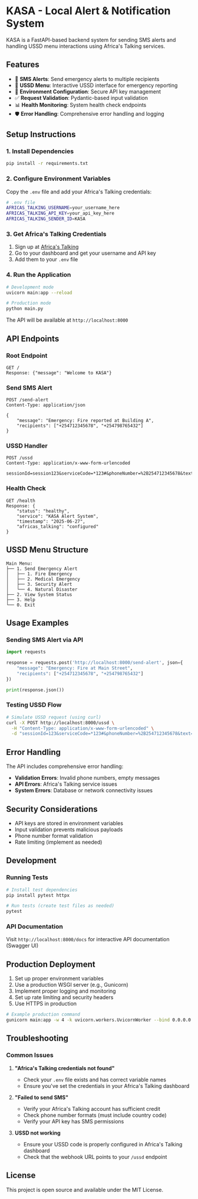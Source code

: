 # KASA - Local Alert & Notification System

KASA is a FastAPI-based backend system for sending SMS alerts and handling USSD menu interactions using Africa's Talking services.

## Features

- 🚨 **SMS Alerts**: Send emergency alerts to multiple recipients
- 📱 **USSD Menu**: Interactive USSD interface for emergency reporting
- 🔐 **Environment Configuration**: Secure API key management
- ✅ **Request Validation**: Pydantic-based input validation
- 📊 **Health Monitoring**: System health check endpoints
- 🛡️ **Error Handling**: Comprehensive error handling and logging

## Setup Instructions

### 1. Install Dependencies

```bash
pip install -r requirements.txt
```

### 2. Configure Environment Variables

Copy the `.env` file and add your Africa's Talking credentials:

```bash
# .env file
AFRICAS_TALKING_USERNAME=your_username_here
AFRICAS_TALKING_API_KEY=your_api_key_here
AFRICAS_TALKING_SENDER_ID=KASA
```

### 3. Get Africa's Talking Credentials

1. Sign up at [Africa's Talking](https://africastalking.com/)
2. Go to your dashboard and get your username and API key
3. Add them to your `.env` file

### 4. Run the Application

```bash
# Development mode
uvicorn main:app --reload

# Production mode
python main.py
```

The API will be available at `http://localhost:8000`

## API Endpoints

### Root Endpoint
```
GET /
Response: {"message": "Welcome to KASA"}
```

### Send SMS Alert
```
POST /send-alert
Content-Type: application/json

{
    "message": "Emergency: Fire reported at Building A",
    "recipients": ["+254712345678", "+254798765432"]
}
```

### USSD Handler
```
POST /ussd
Content-Type: application/x-www-form-urlencoded

sessionId=session123&serviceCode=*123#&phoneNumber=%2B254712345678&text=1*2*1
```

### Health Check
```
GET /health
Response: {
    "status": "healthy",
    "service": "KASA Alert System",
    "timestamp": "2025-06-27",
    "africas_talking": "configured"
}
```

## USSD Menu Structure

```
Main Menu:
├── 1. Send Emergency Alert
│   ├── 1. Fire Emergency
│   ├── 2. Medical Emergency
│   ├── 3. Security Alert
│   └── 4. Natural Disaster
├── 2. View System Status
├── 3. Help
└── 0. Exit
```

## Usage Examples

### Sending SMS Alert via API

```python
import requests

response = requests.post('http://localhost:8000/send-alert', json={
    "message": "Emergency: Fire at Main Street",
    "recipients": ["+254712345678", "+254798765432"]
})

print(response.json())
```

### Testing USSD Flow

```bash
# Simulate USSD request (using curl)
curl -X POST http://localhost:8000/ussd \
  -H "Content-Type: application/x-www-form-urlencoded" \
  -d "sessionId=123&serviceCode=*123#&phoneNumber=%2B254712345678&text="
```

## Error Handling

The API includes comprehensive error handling:

- **Validation Errors**: Invalid phone numbers, empty messages
- **API Errors**: Africa's Talking service issues
- **System Errors**: Database or network connectivity issues

## Security Considerations

- API keys are stored in environment variables
- Input validation prevents malicious payloads
- Phone number format validation
- Rate limiting (implement as needed)

## Development

### Running Tests

```bash
# Install test dependencies
pip install pytest httpx

# Run tests (create test files as needed)
pytest
```

### API Documentation

Visit `http://localhost:8000/docs` for interactive API documentation (Swagger UI)

## Production Deployment

1. Set up proper environment variables
2. Use a production WSGI server (e.g., Gunicorn)
3. Implement proper logging and monitoring
4. Set up rate limiting and security headers
5. Use HTTPS in production

```bash
# Example production command
gunicorn main:app -w 4 -k uvicorn.workers.UvicornWorker --bind 0.0.0.0:8000
```

## Troubleshooting

### Common Issues

1. **"Africa's Talking credentials not found"**
   - Check your `.env` file exists and has correct variable names
   - Ensure you've set the credentials in your Africa's Talking dashboard

2. **"Failed to send SMS"**
   - Verify your Africa's Talking account has sufficient credit
   - Check phone number formats (must include country code)
   - Verify your API key has SMS permissions

3. **USSD not working**
   - Ensure your USSD code is properly configured in Africa's Talking dashboard
   - Check that the webhook URL points to your `/ussd` endpoint

## License

This project is open source and available under the MIT License.
